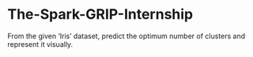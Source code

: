 # The-Spark-GRIP-Internship
From the given ‘Iris’ dataset, predict the optimum number of
clusters and represent it visually.
